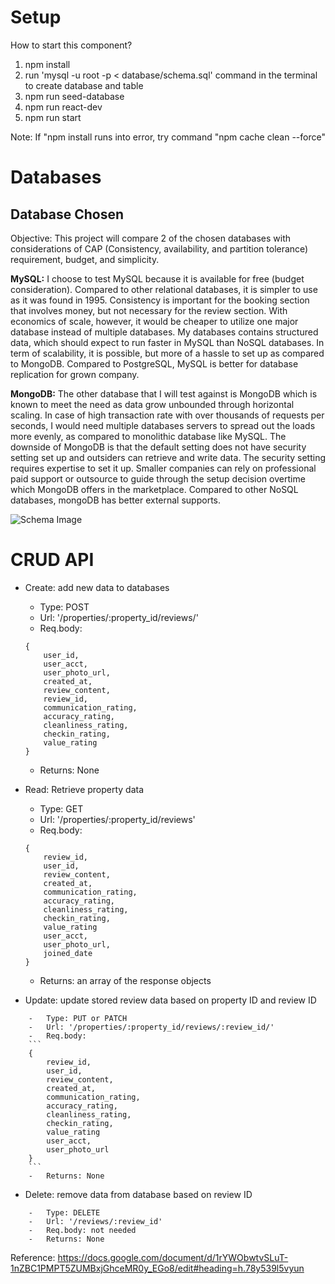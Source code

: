 # Setup
How to start this component?

1. npm install
2. run 'mysql -u root -p < database/schema.sql' command in the terminal to create database and table
3. npm run seed-database
4. npm run react-dev
5. npm run start


Note: If "npm install runs into error, try command "npm cache clean --force"

# Databases
## Database Chosen
Objective: This project will compare 2 of the chosen databases with considerations of CAP (Consistency, availability, and partition tolerance) requirement, budget, and simplicity. 

**MySQL:** I choose to test MySQL because it is available for free (budget consideration). Compared to other relational databases, it is simpler to use as it was found in 1995. Consistency is important for the booking section that involves money, but not necessary for the review section. With economics of scale, however, it would be cheaper to utilize one major database instead of multiple databases. My databases contains structured data, which should expect to run faster in
MySQL than NoSQL databases. In term of scalability, it is possible, but more of a hassle to set up as compared to MongoDB. Compared to PostgreSQL, MySQL is better for database replication for grown company.

**MongoDB:** The other database that I will test against is MongoDB which is known to meet the need as data grow unbounded through horizontal scaling. In case of high transaction rate with over thousands of requests per seconds, I would need multiple databases servers to spread out the loads more evenly, as compared to monolithic database like MySQL. The downside of MongoDB is that the default setting does not have security setting set up and outsiders can retrieve and write data. The security setting requires expertise to set it up. Smaller companies can rely on professional paid support or outsource to guide through the setup decision overtime which MongoDB offers in the marketplace. Compared to other NoSQL databases, mongoDB has better external supports.

![Schema Image](https://user-images.githubusercontent.com/32609294/74513205-eae74800-4ebe-11ea-911b-277bc569883b.PNG)

# CRUD API
-   Create: add new data to databases

    -   Type: POST
    -   Url: '/properties/:property_id/reviews/'
    -   Req.body: 
    ```
    {
        user_id,
        user_acct,
        user_photo_url,
        created_at,
        review_content,
        review_id,
        communication_rating,
        accuracy_rating,
        cleanliness_rating,
        checkin_rating,
        value_rating
    }
    ```
    -   Returns: None

-   Read: Retrieve property data

    -   Type: GET
    -   Url: '/properties/:property_id/reviews'
    -   Req.body: 
    ```
    {
        review_id, 
        user_id, 
        review_content,
        created_at, 
        communication_rating,
        accuracy_rating,
        cleanliness_rating,
        checkin_rating,
        value_rating
        user_acct,
        user_photo_url,
        joined_date
    }
    ```
    -   Returns: an array of the response objects

-   Update: update stored review data based on property ID and review ID
```
    -   Type: PUT or PATCH
    -   Url: '/properties/:property_id/reviews/:review_id/'
    -   Req.body: 
    ```
    {
        review_id, 
        user_id, 
        review_content,
        created_at, 
        communication_rating,
        accuracy_rating,
        cleanliness_rating,
        checkin_rating,
        value_rating
        user_acct,
        user_photo_url
    }
    ```
    -   Returns: None
```
-   Delete: remove data from database based on review ID
```
    -   Type: DELETE
    -   Url: '/reviews/:review_id'
    -   Req.body: not needed
    -   Returns: None
```

Reference: https://docs.google.com/document/d/1rYWObwtvSLuT-1nZBC1PMPT5ZUMBxjGhceMR0y_EGo8/edit#heading=h.78y539l5vyun